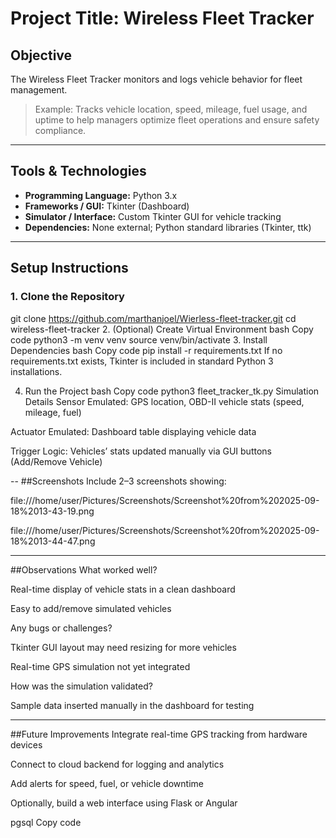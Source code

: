# Project Title: Wireless Fleet Tracker

## Objective
The Wireless Fleet Tracker monitors and logs vehicle behavior for fleet management.  
> Example: Tracks vehicle location, speed, mileage, fuel usage, and uptime to help managers optimize fleet operations and ensure safety compliance.

---

## Tools & Technologies
- **Programming Language:** Python 3.x
- **Frameworks / GUI:** Tkinter (Dashboard)
- **Simulator / Interface:** Custom Tkinter GUI for vehicle tracking
- **Dependencies:** None external; Python standard libraries (Tkinter, ttk)

---

## Setup Instructions

### 1. Clone the Repository
git clone https://github.com/marthanjoel/Wierless-fleet-tracker.git
cd wireless-fleet-tracker
2. (Optional) Create Virtual Environment
bash
Copy code
python3 -m venv venv
source venv/bin/activate
3. Install Dependencies
bash
Copy code
pip install -r requirements.txt
If no requirements.txt exists, Tkinter is included in standard Python 3 installations.

4. Run the Project
bash
Copy code
python3 fleet_tracker_tk.py
Simulation Details
Sensor Emulated: GPS location, OBD-II vehicle stats (speed, mileage, fuel)

Actuator Emulated: Dashboard table displaying vehicle data

Trigger Logic: Vehicles’ stats updated manually via GUI buttons (Add/Remove Vehicle)


--
##Screenshots
Include 2–3 screenshots showing:

file:///home/user/Pictures/Screenshots/Screenshot%20from%202025-09-18%2013-43-19.png

file:///home/user/Pictures/Screenshots/Screenshot%20from%202025-09-18%2013-44-47.png


---
##Observations
What worked well?

Real-time display of vehicle stats in a clean dashboard

Easy to add/remove simulated vehicles

Any bugs or challenges?

Tkinter GUI layout may need resizing for more vehicles

Real-time GPS simulation not yet integrated

How was the simulation validated?

Sample data inserted manually in the dashboard for testing


___
##Future Improvements
Integrate real-time GPS tracking from hardware devices

Connect to cloud backend for logging and analytics

Add alerts for speed, fuel, or vehicle downtime

Optionally, build a web interface using Flask or Angular

pgsql
Copy code
